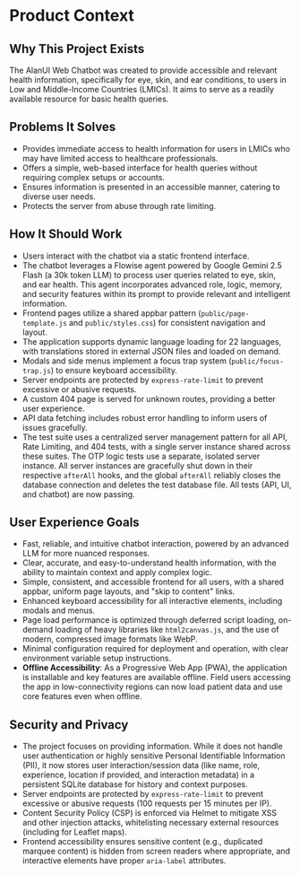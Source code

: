 <!-- Alan UI - productContext.md | 19th June 2025, WJW -->

# Product Context

## Why This Project Exists
The AlanUI Web Chatbot was created to provide accessible and relevant health information, specifically for eye, skin, and ear conditions, to users in Low and Middle-Income Countries (LMICs). It aims to serve as a readily available resource for basic health queries.

## Problems It Solves
- Provides immediate access to health information for users in LMICs who may have limited access to healthcare professionals.
- Offers a simple, web-based interface for health queries without requiring complex setups or accounts.
- Ensures information is presented in an accessible manner, catering to diverse user needs.
- Protects the server from abuse through rate limiting.

## How It Should Work
- Users interact with the chatbot via a static frontend interface.
- The chatbot leverages a Flowise agent powered by Google Gemini 2.5 Flash (a 30k token LLM) to process user queries related to eye, skin, and ear health. This agent incorporates advanced role, logic, memory, and security features within its prompt to provide relevant and intelligent information.
- Frontend pages utilize a shared appbar pattern (`public/page-template.js` and `public/styles.css`) for consistent navigation and layout.
- The application supports dynamic language loading for 22 languages, with translations stored in external JSON files and loaded on demand.
- Modals and side menus implement a focus trap system (`public/focus-trap.js`) to ensure keyboard accessibility.
- Server endpoints are protected by `express-rate-limit` to prevent excessive or abusive requests.
- A custom 404 page is served for unknown routes, providing a better user experience.
- API data fetching includes robust error handling to inform users of issues gracefully.
- The test suite uses a centralized server management pattern for all API, Rate Limiting, and 404 tests, with a single server instance shared across these suites. The OTP logic tests use a separate, isolated server instance. All server instances are gracefully shut down in their respective `afterAll` hooks, and the global `afterAll` reliably closes the database connection and deletes the test database file. All tests (API, UI, and chatbot) are now passing.

## User Experience Goals
- Fast, reliable, and intuitive chatbot interaction, powered by an advanced LLM for more nuanced responses.
- Clear, accurate, and easy-to-understand health information, with the ability to maintain context and apply complex logic.
- Simple, consistent, and accessible frontend for all users, with a shared appbar, uniform page layouts, and "skip to content" links.
- Enhanced keyboard accessibility for all interactive elements, including modals and menus.
- Page load performance is optimized through deferred script loading, on-demand loading of heavy libraries like `html2canvas.js`, and the use of modern, compressed image formats like WebP.
- Minimal configuration required for deployment and operation, with clear environment variable setup instructions.
- **Offline Accessibility**: As a Progressive Web App (PWA), the application is installable and key features are available offline. Field users accessing the app in low-connectivity regions can now load patient data and use core features even when offline.

## Security and Privacy
- The project focuses on providing information. While it does not handle user authentication or highly sensitive Personal Identifiable Information (PII), it now stores user interaction/session data (like name, role, experience, location if provided, and interaction metadata) in a persistent SQLite database for history and context purposes.
- Server endpoints are protected by `express-rate-limit` to prevent excessive or abusive requests (100 requests per 15 minutes per IP).
- Content Security Policy (CSP) is enforced via Helmet to mitigate XSS and other injection attacks, whitelisting necessary external resources (including for Leaflet maps).
- Frontend accessibility ensures sensitive content (e.g., duplicated marquee content) is hidden from screen readers where appropriate, and interactive elements have proper `aria-label` attributes.
